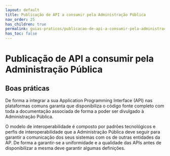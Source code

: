 ```yaml
---
layout: default
title: Publicação de API a consumir pela Administração Pública
nav_order: 25
has_children: true
permalink: guias-praticos/publicacao-de-api-a-consumir-pela-administracao-publica
has_toc: false
---
```


# Publicação de API a consumir pela Administração Pública

## Boas práticas

De forma a integrar a sua Application Programming Interface (API) nas plataformas comuns garanta que disponibiliza o código fonte completo com toda a documentação associada de forma a poder ser divulgado à Administração Pública. &#x20;

O modelo de interoperabilidade é composto por padrões tecnológicos e perfis de interoperabilidade que a Administração Pública deve seguir para garantir a comunicação dos seus sistemas com os de outras entidades da AP. De forma a garantir-se a uniformidade e a qualidade das APIs antes de disponibilizar a mesma deve garantir algumas definições.&#x20;



